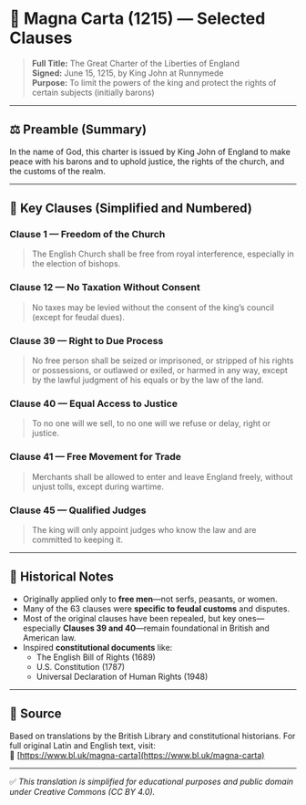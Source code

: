 # 📜 Magna Carta (1215) — Selected Clauses

> **Full Title:** The Great Charter of the Liberties of England  
> **Signed:** June 15, 1215, by King John at Runnymede  
> **Purpose:** To limit the powers of the king and protect the rights of certain subjects (initially barons)

---

## ⚖️ Preamble (Summary)

In the name of God, this charter is issued by King John of England to make peace with his barons and to uphold justice, the rights of the church, and the customs of the realm.

---

## 📘 Key Clauses (Simplified and Numbered)

### Clause 1 — Freedom of the Church
> The English Church shall be free from royal interference, especially in the election of bishops.

### Clause 12 — No Taxation Without Consent
> No taxes may be levied without the consent of the king’s council (except for feudal dues).

### Clause 39 — Right to Due Process
> No free person shall be seized or imprisoned, or stripped of his rights or possessions, or outlawed or exiled, or harmed in any way, except by the lawful judgment of his equals or by the law of the land.

### Clause 40 — Equal Access to Justice
> To no one will we sell, to no one will we refuse or delay, right or justice.

### Clause 41 — Free Movement for Trade
> Merchants shall be allowed to enter and leave England freely, without unjust tolls, except during wartime.

### Clause 45 — Qualified Judges
> The king will only appoint judges who know the law and are committed to keeping it.

---

## 🧭 Historical Notes

- Originally applied only to **free men**—not serfs, peasants, or women.
- Many of the 63 clauses were **specific to feudal customs** and disputes.
- Most of the original clauses have been repealed, but key ones—especially **Clauses 39 and 40**—remain foundational in British and American law.
- Inspired **constitutional documents** like:
  - The English Bill of Rights (1689)
  - U.S. Constitution (1787)
  - Universal Declaration of Human Rights (1948)

---

## 📎 Source

Based on translations by the British Library and constitutional historians. For full original Latin and English text, visit:  
🔗 [https://www.bl.uk/magna-carta](https://www.bl.uk/magna-carta)

---

✅ *This translation is simplified for educational purposes and public domain under Creative Commons (CC BY 4.0).*

